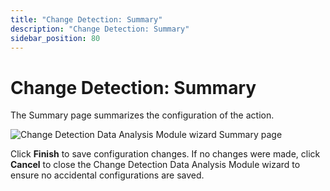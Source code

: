 ```yaml
---
title: "Change Detection: Summary"
description: "Change Detection: Summary"
sidebar_position: 80
---
```


# Change Detection: Summary

The Summary page summarizes the configuration of the action.

![Change Detection Data Analysis Module wizard Summary page](/img/product_docs/accessanalyzer/11.6/admin/analysis/changedetection/summary.webp)

Click **Finish** to save configuration changes. If no changes were made, click **Cancel** to close
the Change Detection Data Analysis Module wizard to ensure no accidental configurations are saved.
